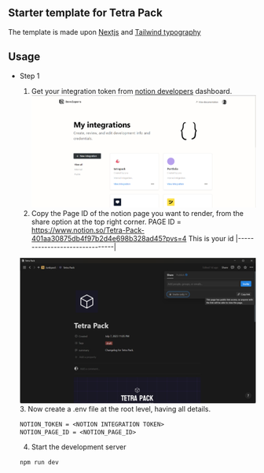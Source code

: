 ## Starter template for Tetra Pack

The template is made upon [Nextjs](https://nextjs.org/) and [Tailwind typography](https://tailwindcss.com/docs/typography-plugin)

## Usage

-   Step 1

    1.  Get your integration token from [notion developers](https://www.notion.so/my-integrations) dashboard.
        ![Notion Dev Dashboard](./images/Notion_Integration.png)
    2.  Copy the Page ID of the notion page you want to render, from the share option at the top right corner.
        PAGE ID = https://www.notion.so/Tetra-Pack-401aa30875db4f97b2d4e698b328ad45?pvs=4
        This is your id                            |-------------------------------|

    ![Notion Workplace](./images/Noiton_Page_ID.png) 3. Now create a .env file at the root level, having all details.

    ```
    NOTION_TOKEN = <NOTION INTEGRATION TOKEN>
    NOTION_PAGE_ID = <NOTION_PAGE_ID>
    ```

    4.  Start the development server

    ```bash
    npm run dev
    ```
